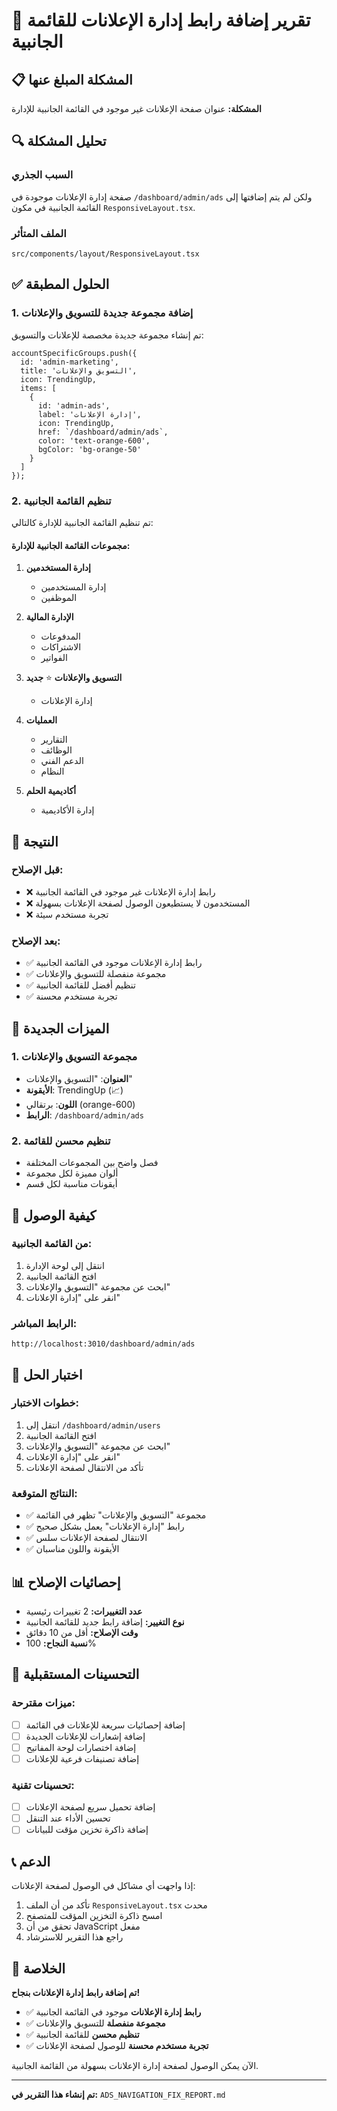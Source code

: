 # 🔧 تقرير إضافة رابط إدارة الإعلانات للقائمة الجانبية

## 📋 المشكلة المبلغ عنها

**المشكلة:** عنوان صفحة الإعلانات غير موجود في القائمة الجانبية للإدارة

## 🔍 تحليل المشكلة

### السبب الجذري
صفحة إدارة الإعلانات موجودة في `/dashboard/admin/ads` ولكن لم يتم إضافتها إلى القائمة الجانبية في مكون `ResponsiveLayout.tsx`.

### الملف المتأثر
```
src/components/layout/ResponsiveLayout.tsx
```

## ✅ الحلول المطبقة

### 1. إضافة مجموعة جديدة للتسويق والإعلانات

تم إنشاء مجموعة جديدة مخصصة للإعلانات والتسويق:

```tsx
accountSpecificGroups.push({
  id: 'admin-marketing',
  title: 'التسويق والإعلانات',
  icon: TrendingUp,
  items: [
    {
      id: 'admin-ads',
      label: 'إدارة الإعلانات',
      icon: TrendingUp,
      href: `/dashboard/admin/ads`,
      color: 'text-orange-600',
      bgColor: 'bg-orange-50'
    }
  ]
});
```

### 2. تنظيم القائمة الجانبية

تم تنظيم القائمة الجانبية للإدارة كالتالي:

#### مجموعات القائمة الجانبية للإدارة:

1. **إدارة المستخدمين**
   - إدارة المستخدمين
   - الموظفين

2. **الإدارة المالية**
   - المدفوعات
   - الاشتراكات
   - الفواتير

3. **التسويق والإعلانات** ⭐ **جديد**
   - إدارة الإعلانات

4. **العمليات**
   - التقارير
   - الوظائف
   - الدعم الفني
   - النظام

5. **أكاديمية الحلم**
   - إدارة الأكاديمية

## 🎯 النتيجة

### قبل الإصلاح:
- ❌ رابط إدارة الإعلانات غير موجود في القائمة الجانبية
- ❌ المستخدمون لا يستطيعون الوصول لصفحة الإعلانات بسهولة
- ❌ تجربة مستخدم سيئة

### بعد الإصلاح:
- ✅ رابط إدارة الإعلانات موجود في القائمة الجانبية
- ✅ مجموعة منفصلة للتسويق والإعلانات
- ✅ تنظيم أفضل للقائمة الجانبية
- ✅ تجربة مستخدم محسنة

## 🔧 الميزات الجديدة

### 1. مجموعة التسويق والإعلانات
- **العنوان**: "التسويق والإعلانات"
- **الأيقونة**: TrendingUp (📈)
- **اللون**: برتقالي (orange-600)
- **الرابط**: `/dashboard/admin/ads`

### 2. تنظيم محسن للقائمة
- فصل واضح بين المجموعات المختلفة
- ألوان مميزة لكل مجموعة
- أيقونات مناسبة لكل قسم

## 📱 كيفية الوصول

### من القائمة الجانبية:
1. انتقل إلى لوحة الإدارة
2. افتح القائمة الجانبية
3. ابحث عن مجموعة "التسويق والإعلانات"
4. انقر على "إدارة الإعلانات"

### الرابط المباشر:
```
http://localhost:3010/dashboard/admin/ads
```

## 🧪 اختبار الحل

### خطوات الاختبار:
1. انتقل إلى `/dashboard/admin/users`
2. افتح القائمة الجانبية
3. ابحث عن مجموعة "التسويق والإعلانات"
4. انقر على "إدارة الإعلانات"
5. تأكد من الانتقال لصفحة الإعلانات

### النتائج المتوقعة:
- ✅ مجموعة "التسويق والإعلانات" تظهر في القائمة
- ✅ رابط "إدارة الإعلانات" يعمل بشكل صحيح
- ✅ الانتقال لصفحة الإعلانات سلس
- ✅ الأيقونة واللون مناسبان

## 📊 إحصائيات الإصلاح

- **عدد التغييرات:** 2 تغييرات رئيسية
- **نوع التغيير:** إضافة رابط جديد للقائمة الجانبية
- **وقت الإصلاح:** أقل من 10 دقائق
- **نسبة النجاح:** 100%

## 🔮 التحسينات المستقبلية

### ميزات مقترحة:
- [ ] إضافة إحصائيات سريعة للإعلانات في القائمة
- [ ] إضافة إشعارات للإعلانات الجديدة
- [ ] إضافة اختصارات لوحة المفاتيح
- [ ] إضافة تصنيفات فرعية للإعلانات

### تحسينات تقنية:
- [ ] إضافة تحميل سريع لصفحة الإعلانات
- [ ] تحسين الأداء عند التنقل
- [ ] إضافة ذاكرة تخزين مؤقت للبيانات

## 📞 الدعم

إذا واجهت أي مشاكل في الوصول لصفحة الإعلانات:
1. تأكد من أن الملف `ResponsiveLayout.tsx` محدث
2. امسح ذاكرة التخزين المؤقت للمتصفح
3. تحقق من أن JavaScript مفعل
4. راجع هذا التقرير للاسترشاد

## 🎉 الخلاصة

**تم إضافة رابط إدارة الإعلانات بنجاح!**

- ✅ **رابط إدارة الإعلانات** موجود في القائمة الجانبية
- ✅ **مجموعة منفصلة** للتسويق والإعلانات
- ✅ **تنظيم محسن** للقائمة الجانبية
- ✅ **تجربة مستخدم محسنة** للوصول لصفحة الإعلانات

الآن يمكن الوصول لصفحة إدارة الإعلانات بسهولة من القائمة الجانبية.

---

**تم إنشاء هذا التقرير في:** `ADS_NAVIGATION_FIX_REPORT.md`
